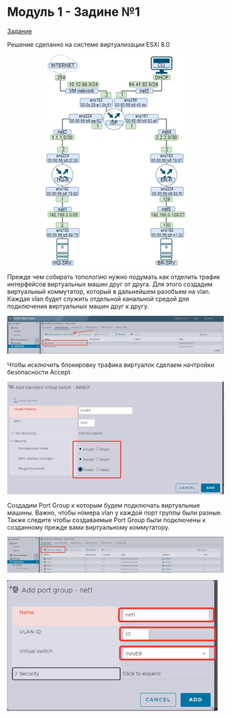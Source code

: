 # Модуль 1 - Задине №1

[Задание](https://github.com/netadmin-str/demo2024/blob/0dd3bcfb0f4795cdd9ba3036ebb091167852f48b/%D0%B7%D0%B0%D0%B4%D0%B0%D0%BD%D0%B8%D0%B5/%D0%9C%D0%BE%D0%B4%D1%83%D0%BB%D1%8C%201%20-%20%D0%97%D0%B0%D0%B4%D0%B0%D0%BD%D0%B8%D0%B5%20%E2%84%961.md)

Решение сделанно на системе виртуализации ESXi 8.0
<p align="center">
  <img src="./%D0%A2%D0%BE%D0%BF%D0%BE%D0%BB%D0%BE%D0%B3%D0%B8%D1%8F.jpg">
</p>

Прежде чем собирать топологию нужно подумать как отделить трафик интерфейсов виртуальных машин друг от друга.
Для этого создадим виртуальный коммутатор, который в дальнейшем разобъем на vlan. Каждая vlan будет служить отдельной канальной средой для подключения виртуальных машин друг к другу.
<p align="center">
  <img src="./pic1-1.png">
</p>

Чтобы исключить блокировку трафика виртуалок сделаем начтройки безопасности Accept
<p align="center">
  <img src="./pic1-2.png">
</p>

Создадим Port Group к которым будем подключать виртуальные машины.
Важно, чтобы номера vlan у каждой порт группы были разные. Также следите чтобы создаваемые Port Group были подключены к созданному прежде вами виртуальному коммутатору.
<p align="center">
  <img src="./pic1-3.png">
</p>

<p align="center">
  <img src="./pic1-4.png">
</p>
